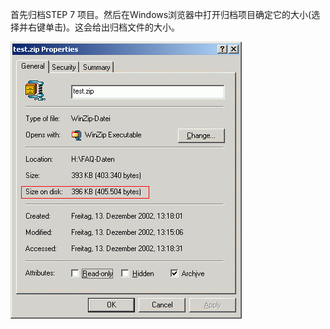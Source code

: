 首先归档STEP 7 项目。然后在Windows浏览器中打开归档项目确定它的大小\(选择并右键单击\)。这会给出归档文件的大小。

![](/assets/s7-300_mmc_speicherbedarf_01_e.gif)



